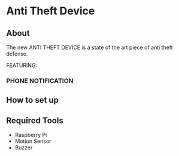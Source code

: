 # Anti Theft Device

## About

The new ANTI THEFT DEVICE is a state of the art piece of anti theft defense.

FEATURING:

### PHONE NOTIFICATION

## How to set up

## Required Tools

- Raspberry Pi
- Motion Sensor
- Buzzer
